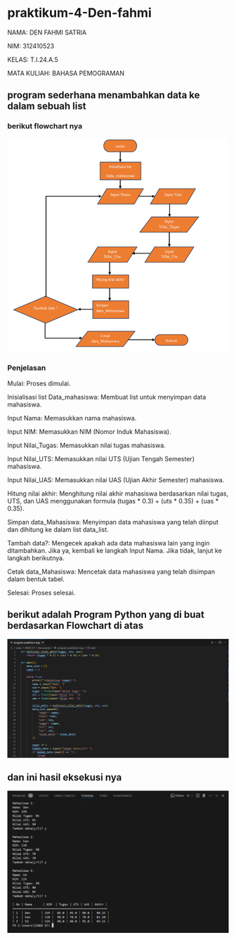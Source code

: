 # praktikum-4-Den-fahmi
NAMA: DEN FAHMI SATRIA <p>
NIM: 312410523 <p>
KELAS: T.I.24.A.5 <p>
MATA KULIAH: BAHASA PEMOGRAMAN <p>
## program sederhana menambahkan data ke dalam sebuah list 
### berikut flowchart nya
![gambar1](df1.PNG) <p>
### Penjelasan
Mulai: Proses dimulai. <p>
Inisialisasi list Data_mahasiswa: Membuat list untuk menyimpan data mahasiswa. <p>
Input Nama: Memasukkan nama mahasiswa. <p>
Input NIM: Memasukkan NIM (Nomor Induk Mahasiswa). <p>
Input Nilai_Tugas: Memasukkan nilai tugas mahasiswa. <p>
Input Nilai_UTS: Memasukkan nilai UTS (Ujian Tengah Semester) mahasiswa. <p>
Input Nilai_UAS: Memasukkan nilai UAS (Ujian Akhir Semester) mahasiswa. <p>
Hitung nilai akhir: Menghitung nilai akhir mahasiswa berdasarkan nilai tugas, UTS, dan UAS menggunakan formula (tugas * 0.3) + (uts * 0.35) + (uas * 0.35). <p>
Simpan data_Mahasiswa: Menyimpan data mahasiswa yang telah diinput dan dihitung ke dalam list data_list. <p>
Tambah data?: Mengecek apakah ada data mahasiswa lain yang ingin ditambahkan. Jika ya, kembali ke langkah Input Nama. Jika tidak, lanjut ke langkah berikutnya. <p>
Cetak data_Mahasiswa: Mencetak data mahasiswa yang telah disimpan dalam bentuk tabel. <p>
Selesai: Proses selesai. <p>
## berikut adalah Program Python yang di buat berdasarkan Flowchart di atas
![gambar1](df3.PNG)
## dan ini hasil eksekusi nya
![gambar1](df5.PNG) 
